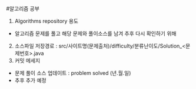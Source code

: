 #알고리즘 공부
1. Algorithms repository 용도
  - 알고리즘 문제를 풀고 해당 문제와 풀이소스를 남겨 추후 다시 확인하기 위해
2. 소스파일 저장경로 : src/사이트명(문제출처)/difficulty/분류난이도/Solution_<문제번호>.java
3. 커밋 메세지
  - 문제 풀이 소스 업데이트 : problem solved (년.월.일)
  - 추후 추가 예정  
